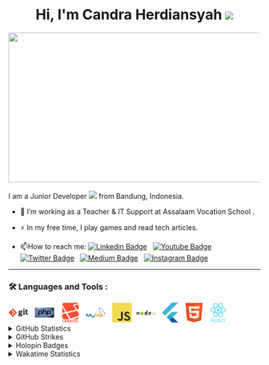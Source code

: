 <center>
  <h1>
    Hi, I'm <strong>Candra Herdiansyah</strong>
    <img src="https://media.giphy.com/media/hvRJCLFzcasrR4ia7z/giphy.gif" width="30px"/>  
  </h1>
</center>
<div align="center">
  <img src="https://media.giphy.com/media/dWesBcTLavkZuG35MI/giphy.gif" width="600" height="300"/>
</div>

I am a Junior Developer <img src="https://media.giphy.com/media/WUlplcMpOCEmTGBtBW/giphy.gif" width="30"> from Bandung, Indonesia.

- :telescope: I’m working as a Teacher & IT Support at Assalaam Vocation School .

- :zap: In my free time, I play games and read tech articles.

- :mailbox:How to reach me: [![Linkedin Badge](https://img.shields.io/badge/-kangcandra-blue?style=flat&logo=Linkedin&logoColor=white)](https://linkedin.com/in/kangcandraa) &nbsp; [![Youtube Badge](https://img.shields.io/badge/YouTube-red?style=flat&logo=youtube&logoColor=white)](https://youtube.com/candraherdiansyah) &nbsp; [![Twitter Badge](https://img.shields.io/badge/Twitter-blue?style=flat&logo=twitter&logoColor=white)](https://twitter.com/kangcandraa_) &nbsp; [![Medium Badge](https://img.shields.io/badge/Medium-green?style=flat&logo=green&logoColor=white)](https://medium.com/@candraherdiansyah14) &nbsp; [![Instagram Badge](https://img.shields.io/badge/Instagram-pink?style=flat&logo=pink&logoColor=white)](https://instagram.com/kangcandra_)

---

### :hammer_and_wrench: Languages and Tools :
<div>
  <img
  src="https://github.com/devicons/devicon/blob/master/icons/git/git-original-wordmark.svg"
  title="Git"
  **alt="Git"
  width="40"
  height="40"
/> &nbsp;
<img
  src="https://github.com/devicons/devicon/blob/master/icons/php/php-original.svg"
  title="PHP"
  **alt="PHP"
  width="40"
  height="40"
/> &nbsp;
<img
  src="https://github.com/devicons/devicon/blob/master/icons/laravel/laravel-plain-wordmark.svg"
  title="Laravel"
  **alt="Laravel"
  width="40"
  height="40"
/> &nbsp;
<img
  src="https://github.com/devicons/devicon/blob/master/icons/mysql/mysql-original-wordmark.svg"
  title="MySQL"
  **alt="MySQL"
  width="40"
  height="40"
/> &nbsp;
<img src="https://github.com/devicons/devicon/blob/master/icons/javascript/javascript-original.svg" title="JavaScript" alt="JavaScript" width="40" height="40"/>&nbsp;
  <img src="https://github.com/devicons/devicon/blob/master/icons/nodejs/nodejs-original-wordmark.svg" title="NodeJS" alt="NodeJS" width="40" height="40"/>&nbsp;
  <img src="https://github.com/devicons/devicon/blob/master/icons/flutter/flutter-original.svg" title="Flutter" alt="Flutter" width="40" height="40"/>&nbsp;
  <img src="https://github.com/devicons/devicon/blob/master/icons/html5/html5-original.svg" title="HTML5" alt="HTML" width="40" height="40"/>&nbsp;
  <img src="https://github.com/devicons/devicon/blob/master/icons/react/react-original-wordmark.svg" title="React" alt="React" width="40" height="40"/>&nbsp;
  
</div>

<details>
  <summary>GitHub Statistics</summary>
  <hr />
  <p align="left">
    &nbsp;<img src="https://github-readme-stats.vercel.app/api?username=kangcand&show_icons=true" alt="kangcand" />
  </p>

  <p align="left">
    <img height="154" src="https://github-readme-stats.vercel.app/api/top-langs/?username=kangcand&layout=compact&hide=php&langs_count=6" />
  </p>
</details>


<details>
  <summary>GitHub Strikes</summary>
  
  <hr />
  <p align="left">
    <img src="https://github-readme-streak-stats.herokuapp.com/?user=kangcand&" alt="kangcand" />
  </p>
</details>

<details>
  <summary>
    Holopin Badges
  </summary>
  
  <hr />
  
  [![@kangcand's Holopin board](https://holopin.me/kangcand)](https://holopin.io/@kangcand)
</details>

<details>
  <summary>Wakatime Statistics</summary>
  
- Languages overall
  <hr />
  
  <p align="left">
    <img src="https://wakatime.com/share/@878ce06a-daf4-416d-9b45-449849d54c31/7d051fda-b72c-4cd6-9565-4646cd94967e.svg" alt="Wakatime Stats" />
  </p>
</details>


